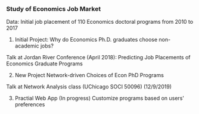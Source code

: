 ### Study of Economics Job Market 

Data: 
Initial job placement of 110 Economics doctoral programs from 2010 to 2017

1. Initial Project:
Why do Economics Ph.D. graduates choose non-academic jobs?

Talk at Jordan River Conference (April 2018):
Predicting Job Placements of Economics Graduate Programs

2. New  Project
Network-driven Choices of Econ PhD Programs

Talk at Network Analysis class (UChicago SOCI 50096) (12/9/2019)

3. Practial Web App (In progress)
Customize programs based on users' preferences
